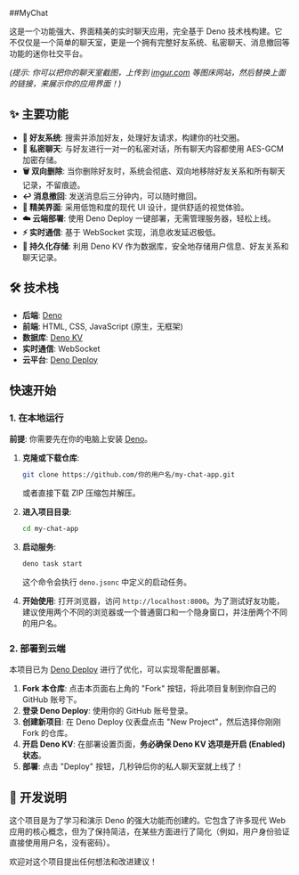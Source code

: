 ##MyChat

这是一个功能强大、界面精美的实时聊天应用，完全基于 Deno 技术栈构建。它不仅仅是一个简单的聊天室，更是一个拥有完整好友系统、私密聊天、消息撤回等功能的迷你社交平台。

  
*(提示: 你可以把你的聊天室截图，上传到 [imgur.com](https://imgur.com/) 等图床网站，然后替换上面的链接，来展示你的应用界面！)*

## ✨ 主要功能

*   **👥 好友系统**: 搜索并添加好友，处理好友请求，构建你的社交圈。
*   **🤫 私密聊天**: 与好友进行一对一的私密对话，所有聊天内容都使用 AES-GCM 加密存储。
*   **🗑️ 双向删除**: 当你删除好友时，系统会彻底、双向地移除好友关系和所有聊天记录，不留痕迹。
*   **↩️ 消息撤回**: 发送消息后三分钟内，可以随时撤回。
*   **🎨 精美界面**: 采用低饱和度的现代 UI 设计，提供舒适的视觉体验。
*   **☁️ 云端部署**: 使用 Deno Deploy 一键部署，无需管理服务器，轻松上线。
*   **⚡️ 实时通信**: 基于 WebSocket 实现，消息收发延迟极低。
*   **💾 持久化存储**: 利用 Deno KV 作为数据库，安全地存储用户信息、好友关系和聊天记录。

## 🛠️ 技术栈

*   **后端**: [Deno](https://deno.com/)
*   **前端**: HTML, CSS, JavaScript (原生，无框架)
*   **数据库**: [Deno KV](https://deno.com/kv)
*   **实时通信**: WebSocket
*   **云平台**: [Deno Deploy](https://deno.com/deploy)

## 快速开始

### 1. 在本地运行

**前提**: 你需要先在你的电脑上安装 [Deno](https://deno.com/manual@v1.42.1/getting_started/installation)。

1.  **克隆或下载仓库**:
    ```bash
    git clone https://github.com/你的用户名/my-chat-app.git
    ```
    或者直接下载 ZIP 压缩包并解压。

2.  **进入项目目录**:
    ```bash
    cd my-chat-app
    ```

3.  **启动服务**:
    ```bash
    deno task start
    ```
    这个命令会执行 `deno.jsonc` 中定义的启动任务。

4.  **开始使用**:
    打开浏览器，访问 `http://localhost:8000`。为了测试好友功能，建议使用两个不同的浏览器或一个普通窗口和一个隐身窗口，并注册两个不同的用户名。

### 2. 部署到云端

本项目已为 [Deno Deploy](https://deno.com/deploy) 进行了优化，可以实现零配置部署。

1.  **Fork 本仓库**: 点击本页面右上角的 "Fork" 按钮，将此项目复制到你自己的 GitHub 账号下。
2.  **登录 Deno Deploy**: 使用你的 GitHub 账号登录。
3.  **创建新项目**: 在 Deno Deploy 仪表盘点击 "New Project"，然后选择你刚刚 Fork 的仓库。
4.  **开启 Deno KV**: 在部署设置页面，**务必确保 Deno KV 选项是开启 (Enabled) 状态**。
5.  **部署**: 点击 "Deploy" 按钮，几秒钟后你的私人聊天室就上线了！

## 📝 开发说明

这个项目是为了学习和演示 Deno 的强大功能而创建的。它包含了许多现代 Web 应用的核心概念，但为了保持简洁，在某些方面进行了简化（例如，用户身份验证直接使用用户名，没有密码）。

欢迎对这个项目提出任何想法和改进建议！
